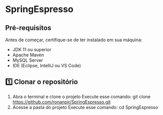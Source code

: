 # SpringEspresso

## Pré-requisitos

Antes de começar, certifique-se de ter instalado em sua máquina:

- JDK 11 ou superior
- Apache Maven
- MySQL Server
- IDE (Eclipse, IntelliJ ou VS Code)

## 1️⃣ Clonar o repositório

1. Abra o terminal e clone o projeto
Execute esse comando:
git clone https://github.com/ronanpjr/SpringEspresso.git
2. Acesse a pasta do projeto
Execute esse comando:
cd SpringEspresso
